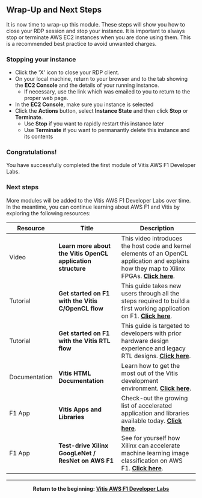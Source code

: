 ## Wrap-Up and Next Steps

It is now time to wrap-up this module. These steps will show you how to close your RDP session and stop your instance. It is important to always stop or terminate AWS EC2 instances when you are done using them. This is a recommended best practice to avoid unwanted charges.


### Stopping your instance

* Click the 'X' icon to close your RDP client.
* On your local machine, return to your browser and to the tab showing the **EC2 Console** and the details of your running instance.
   * If necessary, use the link which was emailed to you to return to the proper web page.
* In the **EC2 Console**, make sure you instance is selected
* Click the **Actions** button, select **Instance State** and then click **Stop** or **Terminate**.
   * Use **Stop** if you want to rapidly restart this instance later
   * Use **Terminate** if you want to permanantly delete this instance and its contents

### Congratulations!

You have successfully completed the first module of Vitis AWS F1 Developer Labs.


### Next steps

More modules will be added to the Vitis AWS F1 Developer Labs over time. In the meantime, you can continue learning about AWS F1 and Vitis by exploring the following resources:

| Resource | Title                       | Description  |
| -------- |---------------------------- | ----- |
| Video  | **Learn more about the Vitis OpenCL application structure** | This video introduces the host code and kernel elements of an OpenCL application and explains how they map to Xilinx FPGAs. [**Click here**](https://www.xilinx.com/video/hardware/opencl-application-structure.html). |
| Tutorial | **Get started on F1 with the Vitis C/OpenCL flow** | This guide takes new users through all the steps required to build a first working application on F1. [**Click here**](https://github.com/Xilinx/SDAccel-Tutorials/blob/master/docs/aws-getting-started/CPP/README.md). |
| Tutorial | **Get started on F1 with the Vitis RTL flow** | This guide is targeted to developers with prior hardware design experience and legacy RTL designs. [**Click here**](https://github.com/Xilinx/SDAccel-Tutorials/blob/master/docs/aws-getting-started/RTL/README.md). |
| Documentation | **Vitis HTML Documentation** | Learn how to get the most out of the Vitis development environment. [**Click here**](https://www.xilinx.com/html_docs/xilinx2018_3/Vitis_doc/). |
| F1 App | **Vitis Apps and Libraries** | Check-out the growing list of accelerated application and libraries available today. [**Click here**](https://www.xilinx.com/products/design-tools/acceleration-zone.html#libraries). |
| F1 App | **Test-drive Xilinx GoogLeNet / ResNet on AWS F1** | See for yourself how Xilinx can accelerate machine learning image classification on AWS F1. [**Click here**](https://aws.amazon.com/marketplace/pp/B077FM2JNS). |

---------------------------------------

<p align="center"><b>
Return to the beginning: <a href="../../README.md">Vitis AWS F1 Developer Labs</a>
</b></p>
